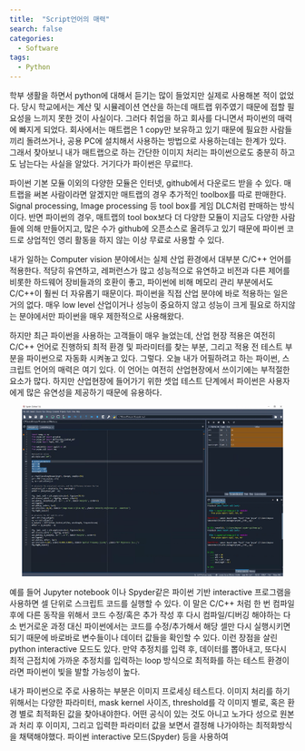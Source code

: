 ```yaml
---
title:  "Script언어의 매력"
search: false
categories: 
  - Software
tags:
  - Python
---
```

학부 생활을 하면서 python에 대해서 듣기는 많이 들었지만 실제로 사용해본 적이 없었다. 당시 학교에서는 계산 및 시뮬레이션 연산을 하는데 매트랩 위주였기 때문에 접할 필요성을 느끼지 못한 것이 사실이다. 그러다 취업을 하고 회사를 다니면서 파이썬의 매력에 빠지게 되었다. 회사에서는 매트랩은 1 copy만 보유하고 있기 때문에 필요한 사람들끼리 돌려쓰거나, 공용 PC에 설치해서 사용하는 방법으로 사용하는데는 한계가 있다. 그래서 찾아보니 내가 매트랩으로 하는 간단한 이미지 처리는 파이썬으로도 충분히 하고도 남는다는 사실을 알았다. 거기다가 파이썬은 무료!!다.

파이썬 기본 모듈 이외의 다양한 모듈은 인터넷, github에서 다운로드 받을 수 있다. 매트랩을 써본 사람이라면 알겠지만 매트랩의 경우 추가적인 toolbox를 따로 판매한다. Signal processing, Image processing 등 tool box를 게임 DLC처럼 판매하는 방식이다. 반면 파이썬의 경우, 매트랩의 tool box보다 더 다양한 모듈이 지금도 다양한 사람들에 의해 만들어지고, 많은 수가 github에 오픈소스로 올려두고 있기 때문에 파이썬 코드로 상업적인 영리 활동을 하지 않는 이상 무료로 사용할 수 있다.

내가 일하는 Computer vision 분야에서는 실제 산업 환경에서 대부분 C/C++ 언어를 적용한다. 적당히 유연하고, 레퍼런스가 많고 성능적으로 유연하고 비전과 다른 제어를 비롯한 하드웨어 장비들과의 호환이 좋고, 파이썬에 비해 메모리 관리 부분에서도 C/C++이 훨씬 더 자유롭기 때문이다. 파이썬을 직접 산업 분야에 바로 적용하는 일은 거의 없다. 매우 low level 산업이거나 성능이 중요하지 않고 성능이 크게 필요로 하지않는 분야에서만 파이썬을 매우 제한적으로 사용해왔다.

하지만 최근 파이썬을 사용하는 고객들이 매우 늘었는데, 산업 현장 적용은 여전히 C/C++ 언어로 진행하되 최적 환경 및 파라미터를 찾는 부분, 그리고 적용 전 테스트 부분을 파이썬으로 자동화 시켜놓고 있다. 그렇다. 오늘 내가 어필하려고 하는 파이썬, 스크립트 언어의 매력은 여기 있다. 이 언어는 여전히 산업현장에서 쓰이기에는 부적절한 요소가 많다. 하지만 산업현장에 들어가기 위한 셋업 테스트 단계에서 파이썬은 사용자에게 많은 유연성을 제공하기 때문에 유용하다.  

<p align="center">
	<img width="460" height="300" data-action="zoom" src= "/assets/MyImages/2022-08-24.png" >
</p>

예를 들어 Jupyter notebook 이나 Spyder같은 파이썬 기반 interactive 프로그램을 사용하면 셀 단위로 스크립트 코드를 실행할 수 있다. 이 말은 C/C++ 처럼 한 번 컴파일 후에 다른 동작을 위해서 코드 수정/혹은 추가 작성 후 다시 컴파일/디버깅 해야하는 다소 번거로운 과정 대신 파이썬에서는 코드를 수정/추가해서 해당 셀만 다시 실행시키면 되기 때문에 바로바로 변수들이나 데이터 값들을 확인할 수 있다. 이런 장점을 살린 python interactive 모드도 있다. 만약 추정치를 입력 후, 데이터를 뽑아내고, 또다시 최적 근접치에 가까운 추정치를 입력하는 loop 방식으로 최적화를 하는 테스트 환경이라면 파이썬이 빛을 발할 가능성이 높다.

내가 파이썬으로 주로 사용하는 부분은 이미지 프로세싱 테스트다. 이미지 처리를 하기 위해서는 다양한 파라미터, mask kernel 사이즈, threshold를 각 이미지 별로, 혹은 환경 별로 최적화된 값을 찾아내야한다. 어떤 공식이 있는 것도 아니고 노가다 성으로 원본과 처리 후 이미지, 그리고 입력한 파라미터 값을 보면서 결정해 나가야하는 최적화방식을 채택해야했다. 파이썬 interactive 모드(Spyder) 등을 사용하여 
